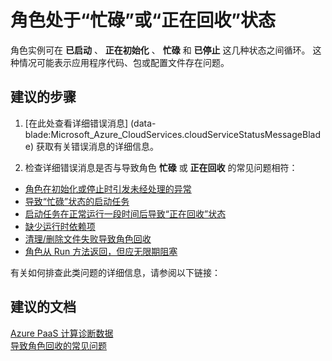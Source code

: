 <properties
    pageTitle="My Role is Busy or Recycling"
    description="角色处于“忙碌”或“正在回收”状态"
    service="microsoft.classiccompute"
    resource="domainnames"
    authors="jluk"
    displayOrder="1"
    selfHelpType="resource"
    supportTopicIds=""
    resourceTags=""
    productPesIds=""
    cloudEnvironments="public"
/>


# <a name="my-role-is-busy-or-recycling"></a>角色处于“忙碌”或“正在回收”状态
角色实例可在 **已启动** 、 **正在初始化** 、 **忙碌** 和 **已停止** 这几种状态之间循环。 这种情况可能表示应用程序代码、包或配置文件存在问题。 <br>

## <a name="recommended-steps"></a>**建议的步骤**
1. [在此处查看详细错误消息] (data-blade:Microsoft_Azure_CloudServices.cloudServiceStatusMessageBlade) 获取有关错误消息的详细信息。 <br>

2. 检查详细错误消息是否与导致角色 **忙碌** 或 **正在回收** 的常见问题相符： <br>
  * [角色在初始化或停止时引发未经处理的异常](https://blogs.msdn.microsoft.com/kwill/2013/08/20/troubleshooting-scenario-1-role-recycling/) <br>
  * [导致“忙碌”状态的启动任务](https://blogs.msdn.microsoft.com/kwill/2013/09/06/troubleshooting-scenario-3-role-stuck-in-busy/) <br>
  * [启动任务在正常运行一段时间后导致“正在回收”状态](https://blogs.msdn.microsoft.com/kwill/2013/08/26/troubleshooting-scenario-2-role-recycling-after-running-fine-for-2-weeks/) <br>
  * [缺少运行时依赖项](https://blogs.msdn.microsoft.com/kwill/2013/10/03/troubleshooting-scenario-7-role-recycling/) <br>
  * [清理/删除文件失败导致角色回收](https://blogs.msdn.microsoft.com/kwill/2013/09/23/troubleshooting-scenario-6-role-recycling-after-running-for-some-time/) <br>
  * [角色从 Run 方法返回，但应无限期阻塞](https://msdn.microsoft.com/library/microsoft.windowsazure.serviceruntime.roleentrypoint.run.aspx) <br>

有关如何排查此类问题的详细信息，请参阅以下链接：<br>

## <a name="recommended-documents"></a>**建议的文档**
[Azure PaaS 计算诊断数据](http://blogs.msdn.com/b/kwill/archive/2013/08/09/windows-azure-paas-compute-diagnostics-data.aspx) <br>
[导致角色回收的常见问题](https://docs.azure.cn/zh-cn/cloud-services/cloud-services-troubleshoot-common-issues-which-cause-roles-recycle/) <br>

